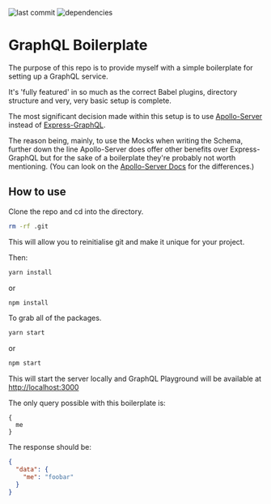 ![last commit](https://badgen.net/github/last-commit/matt-riley/gql_boilerplate) ![dependencies](https://badgen.net/david/dep/matt-riley/gql_boilerplate)
# GraphQL Boilerplate

The purpose of this repo is to provide myself with a simple boilerplate for setting up a GraphQL service.

It's 'fully featured' in so much as the correct Babel plugins, directory structure and very, very basic setup is complete.

The most significant decision made within this setup is to use [Apollo-Server](https://github.com/apollographql/apollo-server) instead of [Express-GraphQL](https://github.com/graphql/express-graphql).

The reason being, mainly, to use the Mocks when writing the Schema, further down the line Apollo-Server does offer other benefits over Express-GraphQL but for the sake of a boilerplate they're probably not worth mentioning. (You can look on the [Apollo-Server Docs](http://dev.apollodata.com/tools/apollo-server/index.html) for the differences.)

## How to use

Clone the repo and cd into the directory.

```bash
rm -rf .git
```

This will allow you to reinitialise git and make it unique for your project.

Then:

```bash
yarn install
```
or
```bash
npm install
```

To grab all of the packages.

```bash
yarn start
```

or

```bash
npm start
```

This will start the server locally and GraphQL Playground will be available at [http://localhost:3000](http://localhost:3000)

The only query possible with this boilerplate is:
```
{
  me
}
```

The response should be:
```json
{
  "data": {
    "me": "foobar"
  }
}
```
